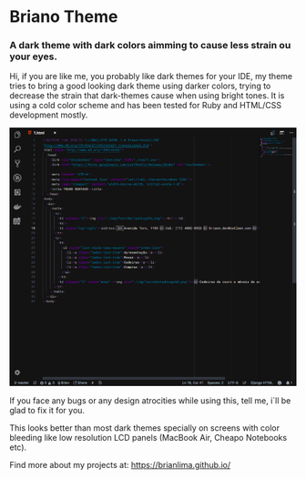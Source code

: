 # Briano Theme

### A dark theme with dark colors aimming to cause less strain ou your eyes.

Hi, if you are like me, you probably like dark themes for your IDE, my theme
tries to bring a good looking dark theme using darker colors, trying to decrease
the strain that dark-themes cause when using bright tones. It is using a cold
color scheme and has been tested for Ruby and HTML/CSS development mostly.

![Example](https://raw.githubusercontent.com/BrianLima/briano-theme/master/print.png?raw=true "Example")

If you face any bugs or any design atrocities while using this, tell me, i`ll be
glad to fix it for you.

This looks better than most dark themes specially on screens with color bleeding
like low resolution LCD panels (MacBook Air, Cheapo Notebooks etc).

Find more about my projects at:
https://brianlima.github.io/